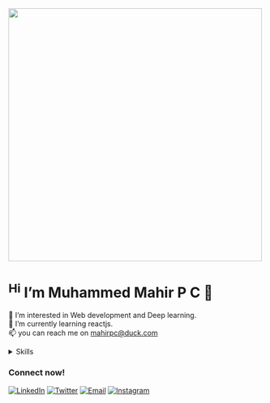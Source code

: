 </div><div align="left"><img src="https://media3.giphy.com/media/mTPjPA6SSXgTsnZ1Dh/giphy.gif?cid=ecf05e478nzvgzb4go01dip1ldak4zx92on1a1s3lzicibze&rid=giphy.gif&ct=g&autoplay=1"  width="500"/>
</div>

# <sup>Hi</sup> I’m Muhammed Mahir P C 👋

👀 I’m interested in Web development and Deep learning.                           
🌱 I’m currently learning reactjs.                           
📫 you can reach me on mahirpc@duck.com                                                  

<details>
<summary> Skills</summary>
 
 - [x] ![HTML5](https://img.shields.io/badge/HTML5-092E20?style=flat-square&logo=html5&logoColor=white) HTML 
 - [x] ![CSS](https://img.shields.io/badge/CSS-092K20?style=flat-square&logo=CascadingStyleSheets&logoColor=white) CSS
 - [x] ![Bootstrap](https://img.shields.io/badge/Bootstrap-573D7C?style=flat-square&logo=bootstrap&logoColor=white) Bootstrap
 - [x] ![JS](https://img.shields.io/badge/JS-20C4CB?style=flat-square&logo=javascript&logoColor=white) Javascript
 - [x] ![Python](https://img.shields.io/badge/Python-3776AB?style=flat-square&logo=python&logoColor=white) Python
 - [x] ![ML](https://img.shields.io/badge/ML-bd9bef?style=flat-square&logo=machinelearning&logoColor=blue) Machine Learning
 - [x] ![DL](https://img.shields.io/badge/DL-T1A8FF?style=flat-square&logo=deeplearning&logoColor=blue)Deep Learning
 - [ ] ![reactJS](https://img.shields.io/badge/reactJS-27bcf7?style=flat-square&logo=react&logoColor=white) reactJS
 - [ ] ![MongoDB](https://img.shields.io/badge/MongoDB-A1Q8FB?style=flat-square&logo=mongodb&logoColor=white) MongoDB
 - [ ] ![ExpressJS](https://img.shields.io/badge/ExpressJS-a3a010?style=flat-square&logo=express&logoColor=white) ExpressJS
 
</details>


### Connect now!
[![LinkedIn](https://img.shields.io/badge/LinkedIn-0077B5?style=flat-square&logo=linkedin&logoColor=white)](https://www.linkedin.com/in/muhammed-mahir/)
[![Twitter](https://img.shields.io/badge/Twitter-1DA1F2?style=flat-square&logo=twitter&logoColor=white)](https://twitter.com/muhammedmahirpc)
[![Email](https://img.shields.io/badge/Email-D14836?style=flat-square&logo=gmail&logoColor=white)](mailto:mahirpc@duck.com)
[![Instagram](https://img.shields.io/badge/Instagram-E4405F?style=flat-square&logo=instagram&logoColor=white)](https://instagram.com/mahir_p_c/)

